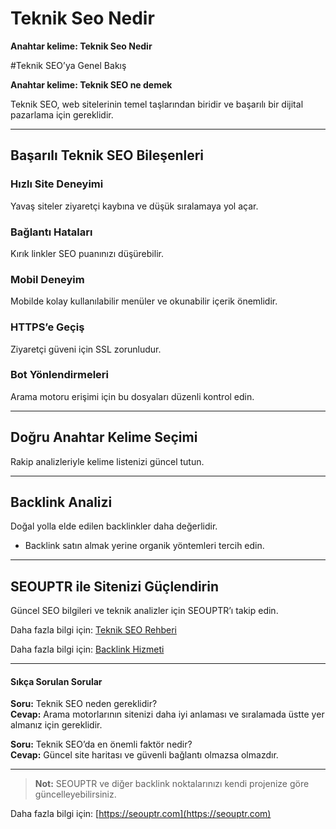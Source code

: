 # Teknik Seo Nedir

**Anahtar kelime: Teknik Seo Nedir**

#Teknik SEO’ya Genel Bakış

**Anahtar kelime: Teknik SEO ne demek**

Teknik SEO, web sitelerinin temel taşlarından biridir ve başarılı bir dijital pazarlama için gereklidir.

---

## Başarılı Teknik SEO Bileşenleri

### Hızlı Site Deneyimi
Yavaş siteler ziyaretçi kaybına ve düşük sıralamaya yol açar.

### Bağlantı Hataları
Kırık linkler SEO puanınızı düşürebilir.

### Mobil Deneyim
Mobilde kolay kullanılabilir menüler ve okunabilir içerik önemlidir.

### HTTPS’e Geçiş
Ziyaretçi güveni için SSL zorunludur.

### Bot Yönlendirmeleri
Arama motoru erişimi için bu dosyaları düzenli kontrol edin.

---

## Doğru Anahtar Kelime Seçimi
Rakip analizleriyle kelime listenizi güncel tutun.

---

## Backlink Analizi
Doğal yolla elde edilen backlinkler daha değerlidir.

- Backlink satın almak yerine organik yöntemleri tercih edin.

---

## SEOUPTR ile Sitenizi Güçlendirin
Güncel SEO bilgileri ve teknik analizler için SEOUPTR’ı takip edin.

Daha fazla bilgi için: [Teknik SEO Rehberi](https://seouptr.com/teknik-seo-nedir)

Daha fazla bilgi için: [Backlink Hizmeti](https://seouptr.com)

---

#### Sıkça Sorulan Sorular

**Soru:** Teknik SEO neden gereklidir?  
**Cevap:** Arama motorlarının sitenizi daha iyi anlaması ve sıralamada üstte yer almanız için gereklidir.

**Soru:** Teknik SEO’da en önemli faktör nedir?  
**Cevap:** Güncel site haritası ve güvenli bağlantı olmazsa olmazdır.

---

> **Not:** SEOUPTR ve diğer backlink noktalarınızı kendi projenize göre güncelleyebilirsiniz.

Daha fazla bilgi için: [https://seouptr.com](https://seouptr.com)